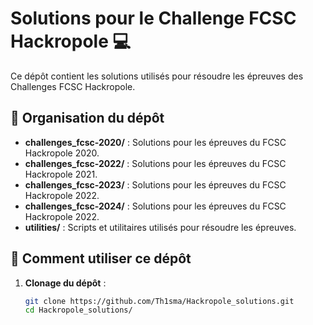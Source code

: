 # Solutions pour le Challenge FCSC Hackropole 💻

Ce dépôt contient les solutions utilisés pour résoudre les épreuves des Challenges FCSC Hackropole.

## 📂 Organisation du dépôt

- **challenges_fcsc-2020/** : Solutions pour les épreuves du FCSC Hackropole 2020.
- **challenges_fcsc-2022/** : Solutions pour les épreuves du FCSC Hackropole 2021.
- **challenges_fcsc-2023/** : Solutions pour les épreuves du FCSC Hackropole 2022.
- **challenges_fcsc-2024/** : Solutions pour les épreuves du FCSC Hackropole 2022.
- **utilities/** : Scripts et utilitaires utilisés pour résoudre les épreuves.

## 🚀 Comment utiliser ce dépôt

1. **Clonage du dépôt** :
   ```bash
   git clone https://github.com/Th1sma/Hackropole_solutions.git
   cd Hackropole_solutions/
